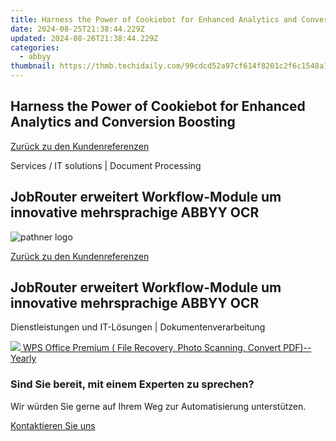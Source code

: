 ```yaml
---
title: Harness the Power of Cookiebot for Enhanced Analytics and Conversion Boosting
date: 2024-08-25T21:38:44.229Z
updated: 2024-08-26T21:38:44.229Z
categories:
  - abbyy
thumbnail: https://thmb.techidaily.com/99cdcd52a97cf614f8201c2f6c1548a1b624555fb8174bc800fefef62451d14a.jpg
---
```


## Harness the Power of Cookiebot for Enhanced Analytics and Conversion Boosting

[Zurück zu den Kundenreferenzen](https://tools.techidaily.com/abbyy/products/)

Services / IT solutions | Document Processing

## JobRouter erweitert Workflow-Module um innovative mehrsprachige ABBYY OCR

![pathner logo](https://content.abbyy.com/-/media/project/abbyy/abbyy/logos-white/de/65665.png?h=40&iar=0&w=120)

[Zurück zu den Kundenreferenzen](https://tools.techidaily.com/abbyy/products/)

## JobRouter erweitert Workflow-Module um innovative mehrsprachige ABBYY OCR

Dienstleistungen und IT-Lösungen | Dokumentenverarbeitung 

<!-- affiliate ads begin -->
<a href="https://secure.2checkout.com/order/checkout.php?PRODS=38729081&QTY=1&AFFILIATE=108875&CART=1"><img src="https://website-prod.cache.wpscdn.com/img/wps-writer-free-word-processor-1x.3d9c80d.png" border="0">
WPS Office Premium ( File Recovery, Photo Scanning, Convert PDF)--Yearly</a>
<!-- affiliate ads end -->
### Sind Sie bereit, mit einem Experten zu sprechen?

Wir würden Sie gerne auf Ihrem Weg zur Automatisierung unterstützen.

[Kontaktieren Sie uns](https://tools.techidaily.com/abbyy/products/)

<ins class="adsbygoogle"
     style="display:block"
     data-ad-format="autorelaxed"
     data-ad-client="ca-pub-7571918770474297"
     data-ad-slot="1223367746"></ins>



<ins class="adsbygoogle"
     style="display:block"
     data-ad-client="ca-pub-7571918770474297"
     data-ad-slot="8358498916"
     data-ad-format="auto"
     data-full-width-responsive="true"></ins>


